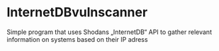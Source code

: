# InternetDBvulnscanner
Simple program that uses Shodans „InternetDB“ API to gather relevant information on systems based on their IP adress
